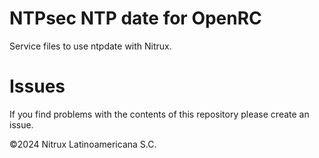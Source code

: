 # NTPsec NTP date for OpenRC

Service files to use ntpdate with Nitrux.

# Issues
If you find problems with the contents of this repository please create an issue.

©2024 Nitrux Latinoamericana S.C.
